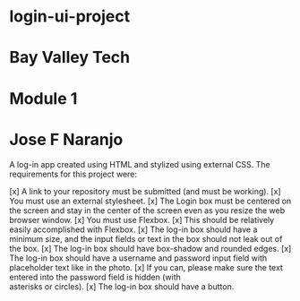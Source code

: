 # login-ui-project
#  Bay Valley Tech
#  Module 1
# Jose F Naranjo

A log-in app created using HTML and stylized using external CSS.
The requirements for this project were:

[x] A link to your repository must be submitted (and must be working).
[x] You must use an external stylesheet.
[x] The Login box must be centered on the screen and stay in the center of the screen even as you     resize the web browser window.
[x] You must use Flexbox.
[x] This should be relatively easily accomplished with Flexbox.
[x] The log-in box should have a minimum size, and the input fields or text in the box should not     leak out of the box.
[x] The log-in box should have box-shadow and rounded edges.
[x] The log-in box should have a username and password input field with placeholder text like in      the photo.
[x] If you can, please make sure the text entered into the password field is hidden (with     
    asterisks or circles).
[x] The log-in box should have a button.
